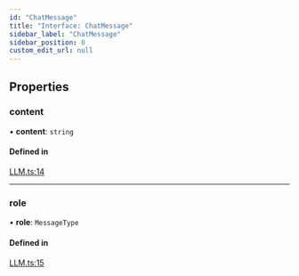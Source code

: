 ```yaml
---
id: "ChatMessage"
title: "Interface: ChatMessage"
sidebar_label: "ChatMessage"
sidebar_position: 0
custom_edit_url: null
---
```


## Properties

### content

• **content**: `string`

#### Defined in

[LLM.ts:14](https://github.com/run-llama/llamascript/blob/6ea89db/packages/core/src/LLM.ts#L14)

___

### role

• **role**: `MessageType`

#### Defined in

[LLM.ts:15](https://github.com/run-llama/llamascript/blob/6ea89db/packages/core/src/LLM.ts#L15)
